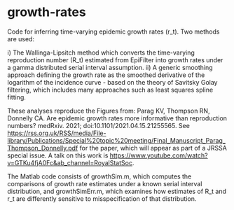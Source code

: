 # growth-rates
Code for inferring time-varying epidemic growth rates (r_t). Two methods are used:

i) The Wallinga-Lipsitch method which converts the time-varying reproduction number (R_t) estimated from EpiFilter into growth rates under a gamma distributed serial interval assumption.
ii) A generic smoothing approach defining the growth rate as the smoothed derivative of the logarithm of the incidence curve - based on the theory of Savitsky Golay filtering, which includes many approaches such as least squares spline fitting.

These analyses reproduce the Figures from: Parag KV, Thompson RN, Donnelly CA. Are epidemic growth rates more informative than reproduction numbers? medRxiv. 2021; doi:10.1101/2021.04.15.21255565. See https://rss.org.uk/RSS/media/File-library/Publications/Special%20topic%20meeting/Final_Manuscript_Parag_Thompson_Donnelly.pdf
for the paper, which will appear as part of a JRSSA special issue. A talk on this work is https://www.youtube.com/watch?v=GTKu4fjA0Fc&ab_channel=RoyalStatSoc.

The Matlab code consists of growthSim.m, which computes the comparisons of growth rate estimates under a known serial interval distribution, and growthSimErr.m, which examines how estimates of R_t and r_t are differently sensitive to misspecification of that distribution.
